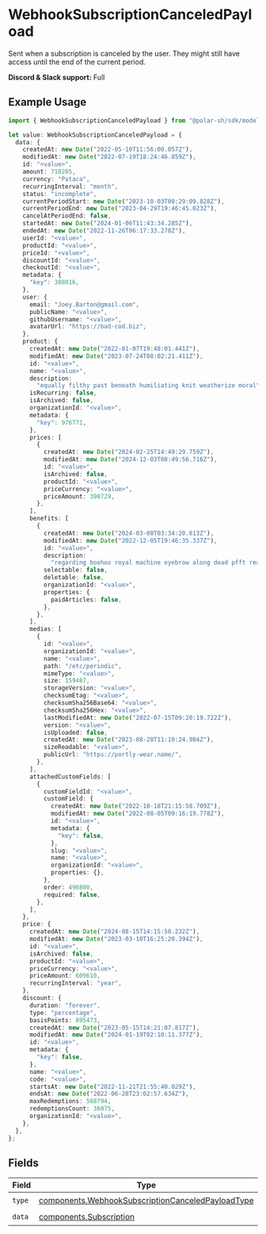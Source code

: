 # WebhookSubscriptionCanceledPayload

Sent when a subscription is canceled by the user.
They might still have access until the end of the current period.

**Discord & Slack support:** Full

## Example Usage

```typescript
import { WebhookSubscriptionCanceledPayload } from "@polar-sh/sdk/models/components";

let value: WebhookSubscriptionCanceledPayload = {
  data: {
    createdAt: new Date("2022-05-10T11:56:00.057Z"),
    modifiedAt: new Date("2022-07-19T18:24:46.859Z"),
    id: "<value>",
    amount: 710205,
    currency: "Pataca",
    recurringInterval: "month",
    status: "incomplete",
    currentPeriodStart: new Date("2023-10-03T00:29:09.828Z"),
    currentPeriodEnd: new Date("2023-04-29T19:46:45.023Z"),
    cancelAtPeriodEnd: false,
    startedAt: new Date("2024-01-06T11:43:34.285Z"),
    endedAt: new Date("2022-11-26T06:17:33.278Z"),
    userId: "<value>",
    productId: "<value>",
    priceId: "<value>",
    discountId: "<value>",
    checkoutId: "<value>",
    metadata: {
      "key": 308016,
    },
    user: {
      email: "Joey.Barton@gmail.com",
      publicName: "<value>",
      githubUsername: "<value>",
      avatarUrl: "https://bad-cod.biz",
    },
    product: {
      createdAt: new Date("2022-01-07T19:48:01.441Z"),
      modifiedAt: new Date("2023-07-24T08:02:21.411Z"),
      id: "<value>",
      name: "<value>",
      description:
        "equally filthy past beneath humiliating knit weatherize moral",
      isRecurring: false,
      isArchived: false,
      organizationId: "<value>",
      metadata: {
        "key": 976771,
      },
      prices: [
        {
          createdAt: new Date("2024-02-25T14:49:29.759Z"),
          modifiedAt: new Date("2024-12-03T08:49:56.716Z"),
          id: "<value>",
          isArchived: false,
          productId: "<value>",
          priceCurrency: "<value>",
          priceAmount: 390729,
        },
      ],
      benefits: [
        {
          createdAt: new Date("2024-03-08T03:34:20.613Z"),
          modifiedAt: new Date("2022-12-05T19:46:35.337Z"),
          id: "<value>",
          description:
            "regarding boohoo royal machine eyebrow along dead pfft reassemble heighten",
          selectable: false,
          deletable: false,
          organizationId: "<value>",
          properties: {
            paidArticles: false,
          },
        },
      ],
      medias: [
        {
          id: "<value>",
          organizationId: "<value>",
          name: "<value>",
          path: "/etc/periodic",
          mimeType: "<value>",
          size: 159487,
          storageVersion: "<value>",
          checksumEtag: "<value>",
          checksumSha256Base64: "<value>",
          checksumSha256Hex: "<value>",
          lastModifiedAt: new Date("2022-07-15T09:20:19.722Z"),
          version: "<value>",
          isUploaded: false,
          createdAt: new Date("2023-08-28T11:10:24.984Z"),
          sizeReadable: "<value>",
          publicUrl: "https://portly-wear.name/",
        },
      ],
      attachedCustomFields: [
        {
          customFieldId: "<value>",
          customField: {
            createdAt: new Date("2022-10-18T21:15:58.709Z"),
            modifiedAt: new Date("2022-08-05T09:16:19.778Z"),
            id: "<value>",
            metadata: {
              "key": false,
            },
            slug: "<value>",
            name: "<value>",
            organizationId: "<value>",
            properties: {},
          },
          order: 496800,
          required: false,
        },
      ],
    },
    price: {
      createdAt: new Date("2024-08-15T14:15:58.232Z"),
      modifiedAt: new Date("2023-03-10T16:25:20.394Z"),
      id: "<value>",
      isArchived: false,
      productId: "<value>",
      priceCurrency: "<value>",
      priceAmount: 609610,
      recurringInterval: "year",
    },
    discount: {
      duration: "forever",
      type: "percentage",
      basisPoints: 895473,
      createdAt: new Date("2023-05-15T14:21:07.817Z"),
      modifiedAt: new Date("2024-01-19T02:10:11.377Z"),
      id: "<value>",
      metadata: {
        "key": false,
      },
      name: "<value>",
      code: "<value>",
      startsAt: new Date("2022-11-21T21:55:40.029Z"),
      endsAt: new Date("2022-06-28T23:02:57.634Z"),
      maxRedemptions: 568794,
      redemptionsCount: 36075,
      organizationId: "<value>",
    },
  },
};
```

## Fields

| Field                                                                                                                  | Type                                                                                                                   | Required                                                                                                               | Description                                                                                                            |
| ---------------------------------------------------------------------------------------------------------------------- | ---------------------------------------------------------------------------------------------------------------------- | ---------------------------------------------------------------------------------------------------------------------- | ---------------------------------------------------------------------------------------------------------------------- |
| `type`                                                                                                                 | [components.WebhookSubscriptionCanceledPayloadType](../../models/components/webhooksubscriptioncanceledpayloadtype.md) | :heavy_check_mark:                                                                                                     | N/A                                                                                                                    |
| `data`                                                                                                                 | [components.Subscription](../../models/components/subscription.md)                                                     | :heavy_check_mark:                                                                                                     | N/A                                                                                                                    |